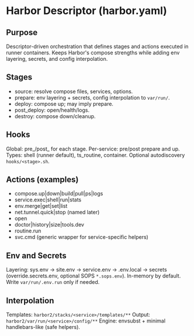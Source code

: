 # Harbor Descriptor (harbor.yaml)

## Purpose
Descriptor-driven orchestration that defines stages and actions executed in runner containers. Keeps Harbor's compose strengths while adding env layering, secrets, and config interpolation.

## Stages
- source: resolve compose files, services, options.
- prepare: env layering + secrets, config interpolation to `var/run/`.
- deploy: compose up; may imply prepare.
- post_deploy: open/health/logs.
- destroy: compose down/cleanup.

## Hooks
Global: pre_/post_ for each stage.
Per-service: pre/post prepare and up.
Types: shell (runner default), ts_routine, container. Optional autodiscovery `hooks/<stage>.sh`.

## Actions (examples)
- compose.up|down|build|pull|ps|logs
- service.exec|shell|run|stats
- env.merge|get|set|list
- net.tunnel.quick|stop (named later)
- open
- doctor|history|size|tools.dev
- routine.run
- svc.cmd (generic wrapper for service-specific helpers)

## Env and Secrets
Layering: sys.env → site.env → service.env → .env.local → secrets (override.secrets.env, optional SOPS `*.sops.env`). In-memory by default. Write `var/run/.env.run` only if needed.

## Interpolation
Templates: `harbor2/stacks/<service>/templates/**`
Output: `harbor2/var/run/<service>/config/**`
Engine: envsubst + minimal handlebars-like (safe helpers).

